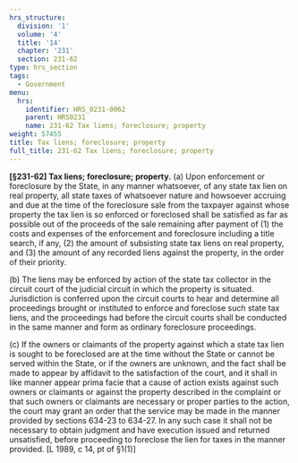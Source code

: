 ```yaml
---
hrs_structure:
  division: '1'
  volume: '4'
  title: '14'
  chapter: '231'
  section: 231-62
type: hrs_section
tags:
  - Government
menu:
  hrs:
    identifier: HRS_0231-0062
    parent: HRS0231
    name: 231-62 Tax liens; foreclosure; property
weight: 57455
title: Tax liens; foreclosure; property
full_title: 231-62 Tax liens; foreclosure; property
---
```

**[§231-62] Tax liens; foreclosure; property.** (a) Upon enforcement or foreclosure by the State, in any manner whatsoever, of any state tax lien on real property, all state taxes of whatsoever nature and howsoever accruing and due at the time of the foreclosure sale from the taxpayer against whose property the tax lien is so enforced or foreclosed shall be satisfied as far as possible out of the proceeds of the sale remaining after payment of (1) the costs and expenses of the enforcement and foreclosure including a title search, if any, (2) the amount of subsisting state tax liens on real property, and (3) the amount of any recorded liens against the property, in the order of their priority.

(b) The liens may be enforced by action of the state tax collector in the circuit court of the judicial circuit in which the property is situated. Jurisdiction is conferred upon the circuit courts to hear and determine all proceedings brought or instituted to enforce and foreclose such state tax liens, and the proceedings had before the circuit courts shall be conducted in the same manner and form as ordinary foreclosure proceedings.

(c) If the owners or claimants of the property against which a state tax lien is sought to be foreclosed are at the time without the State or cannot be served within the State, or if the owners are unknown, and the fact shall be made to appear by affidavit to the satisfaction of the court, and it shall in like manner appear prima facie that a cause of action exists against such owners or claimants or against the property described in the complaint or that such owners or claimants are necessary or proper parties to the action, the court may grant an order that the service may be made in the manner provided by sections 634-23 to 634-27\. In any such case it shall not be necessary to obtain judgment and have execution issued and returned unsatisfied, before proceeding to foreclose the lien for taxes in the manner provided. [L 1989, c 14, pt of §1(1)]
